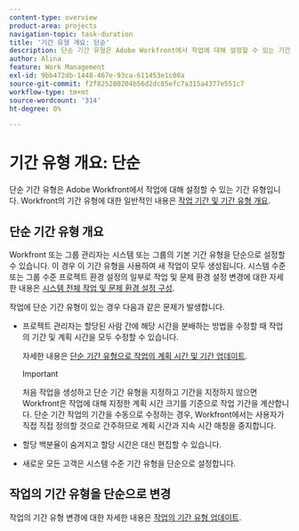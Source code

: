 ```yaml
---
content-type: overview
product-area: projects
navigation-topic: task-duration
title: '기간 유형 개요: 단순'
description: 단순 기간 유형은 Adobe Workfront에서 작업에 대해 설정할 수 있는 기간 유형입니다. Workfront의 기간 유형에 대한 일반적인 정보는 작업 기간 및 기간 유형 개요를 참조하십시오.
author: Alina
feature: Work Management
exl-id: 9bb472db-1448-467e-93ca-611453e1c00a
source-git-commit: f2f825280204b56d2dc85efc7a315a4377e551c7
workflow-type: tm+mt
source-wordcount: '314'
ht-degree: 0%

---
```


# 기간 유형 개요: 단순

단순 기간 유형은 Adobe Workfront에서 작업에 대해 설정할 수 있는 기간 유형입니다. Workfront의 기간 유형에 대한 일반적인 내용은 [작업 기간 및 기간 유형 개요](../../../manage-work/tasks/taskdurtn/task-duration-and-duration-type.md).

## 단순 기간 유형 개요

Workfront 또는 그룹 관리자는 시스템 또는 그룹의 기본 기간 유형을 단순으로 설정할 수 있습니다. 이 경우 이 기간 유형을 사용하여 새 작업이 모두 생성됩니다. 시스템 수준 또는 그룹 수준 프로젝트 환경 설정의 일부로 작업 및 문제 환경 설정 변경에 대한 자세한 내용은 [시스템 전체 작업 및 문제 환경 설정 구성](../../../administration-and-setup/set-up-workfront/configure-system-defaults/set-task-issue-preferences.md).

작업에 단순 기간 유형이 있는 경우 다음과 같은 문제가 발생합니다.

* 프로젝트 관리자는 할당된 사람 간에 해당 시간을 분배하는 방법을 수정할 때 작업의 기간 및 계획 시간을 모두 수정할 수 있습니다.

   자세한 내용은 [단순 기간 유형으로 작업의 계획 시간 및 기간 업데이트](../../../manage-work/tasks/taskdurtn/update-planned-hours-duration-for-simple-duration-task.md).

   >[!IMPORTANT]
   >
   >처음 작업을 생성하고 단순 기간 유형을 지정하고 기간을 지정하지 않으면 Workfront은 작업에 대해 지정한 계획 시간 크기를 기준으로 작업 기간을 계산합니다. 단순 기간 작업의 기간을 수동으로 수정하는 경우, Workfront에서는 사용자가 직접 직접 정의할 것으로 간주하므로 계획 시간과 지속 시간 매칭을 중지합니다.

* 할당 백분율이 숨겨지고 할당 시간은 대신 편집할 수 있습니다.
* 새로운 모든 고객은 시스템 수준 기간 유형을 단순으로 설정합니다.

## 작업의 기간 유형을 단순으로 변경

작업의 기간 유형 변경에 대한 자세한 내용은 [작업의 기간 유형 업데이트](../../../manage-work/tasks/taskdurtn/update-duration-type-of-task.md).

<!--
<p data-mc-conditions="QuicksilverOrClassic.Draft mode">(NOTE: replaced with new article linked above)</p>
-->

<!--
<ol data-mc-conditions="QuicksilverOrClassic.Draft mode">
<li value="1">Go to a task for which you want to change the Duration Type.</li>
<li value="2"> <p data-mc-conditions="QuicksilverOrClassic.Quicksilver">Click <strong>Task Details</strong> in the left panel, then in the Overview area double click <strong>Duration Type</strong>. </p> </li>
<li value="3"> <p>Select <strong>Simple</strong> from the drop-down menu.</p> </li>
<li value="4">Click <strong>Save</strong> <strong>Changes</strong><strong>.</strong></li>
</ol>
-->
